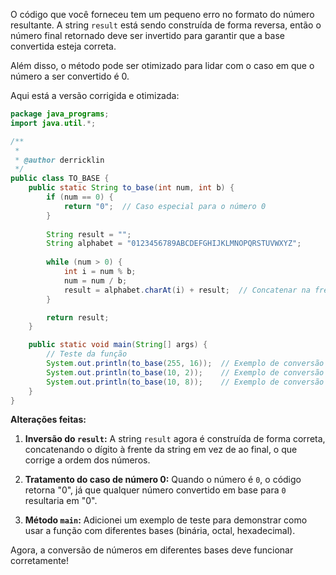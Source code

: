 O código que você forneceu tem um pequeno erro no formato do número resultante. A string `result` está sendo construída de forma reversa, então o número final retornado deve ser invertido para garantir que a base convertida esteja correta.

Além disso, o método pode ser otimizado para lidar com o caso em que o número a ser convertido é 0.

Aqui está a versão corrigida e otimizada:

```java
package java_programs;
import java.util.*;

/**
 *
 * @author derricklin
 */
public class TO_BASE {
    public static String to_base(int num, int b) {
        if (num == 0) {
            return "0";  // Caso especial para o número 0
        }
        
        String result = "";
        String alphabet = "0123456789ABCDEFGHIJKLMNOPQRSTUVWXYZ";
        
        while (num > 0) {
            int i = num % b;
            num = num / b;
            result = alphabet.charAt(i) + result;  // Concatenar na frente
        }

        return result;
    }

    public static void main(String[] args) {
        // Teste da função
        System.out.println(to_base(255, 16));  // Exemplo de conversão para hexadecimal
        System.out.println(to_base(10, 2));    // Exemplo de conversão para binário
        System.out.println(to_base(10, 8));    // Exemplo de conversão para octal
    }
}
```

**Alterações feitas:**

1. **Inversão do `result`:** A string `result` agora é construída de forma correta, concatenando o dígito à frente da string em vez de ao final, o que corrige a ordem dos números.
   
2. **Tratamento do caso de número 0:** Quando o número é `0`, o código retorna "0", já que qualquer número convertido em base para `0` resultaria em "0".

3. **Método `main`:** Adicionei um exemplo de teste para demonstrar como usar a função com diferentes bases (binária, octal, hexadecimal).

Agora, a conversão de números em diferentes bases deve funcionar corretamente!